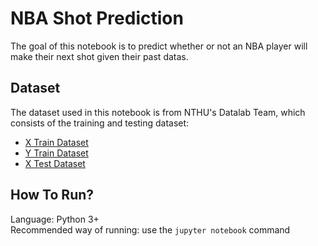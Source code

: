 # NBA Shot Prediction

The goal of this notebook is to predict whether or not an NBA player will make their next shot given their past datas.

## Dataset

The dataset used in this notebook is from NTHU's Datalab Team, which consists of the training and testing dataset:
- [X Train Dataset](https://nthu-datalab.github.io/ml/labs/05_Regularization/data/X_train.csv)
- [Y Train Dataset](https://nthu-datalab.github.io/ml/labs/05_Regularization/data/y_train.csv)
- [X Test Dataset](https://nthu-datalab.github.io/ml/labs/05_Regularization/data/X_test.csv)

## How To Run?
Language: Python 3+  
Recommended way of running: use the `jupyter notebook` command
